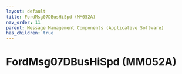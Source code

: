 ```yaml
---
layout: default
title: FordMsg07DBusHiSpd (MM052A)
nav_order: 11
parent: Message Management Components (Applicative Software)
has_children: true
---
```

# FordMsg07DBusHiSpd (MM052A)
